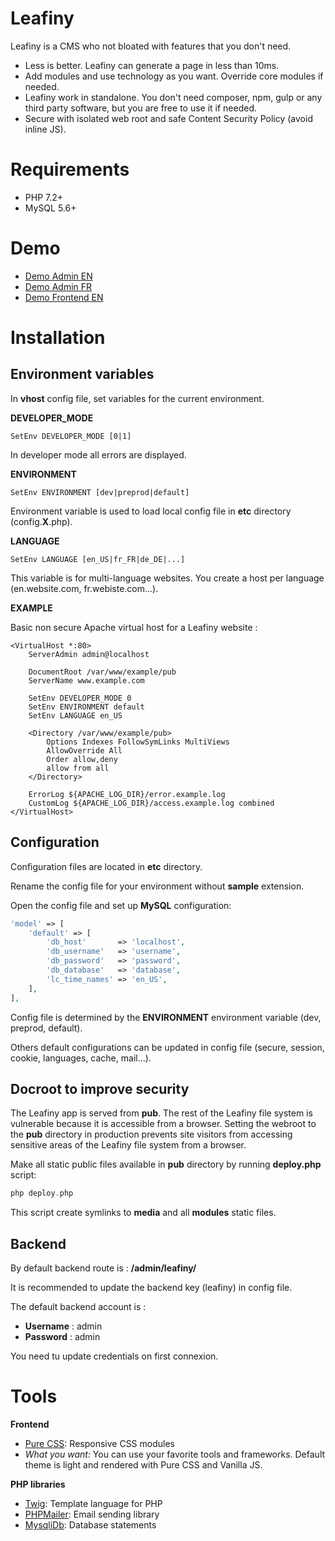 # Leafiny

Leafiny is a CMS who not bloated with features that you don't need.

* Less is better. Leafiny can generate a page in less than 10ms.
* Add modules and use technology as you want. Override core modules if needed.
* Leafiny work in standalone. You don't need composer, npm, gulp or any third party software, but you are free to use it if needed.
* Secure with isolated web root and safe Content Security Policy (avoid inline JS).

# Requirements

* PHP 7.2+
* MySQL 5.6+

# Demo

* [Demo Admin EN](https://demo.en.leafiny.com/admin/leafiny/)
* [Demo Admin FR](https://demo.fr.leafiny.com/admin/leafiny/)
* [Demo Frontend EN](https://demo.en.leafiny.com)

# Installation

## Environment variables

In **vhost** config file, set variables for the current environment.

**DEVELOPER_MODE**

```apacheconf
SetEnv DEVELOPER_MODE [0|1]
```

In developer mode all errors are displayed.

**ENVIRONMENT**

```apacheconf
SetEnv ENVIRONMENT [dev|preprod|default]
```

Environment variable is used to load local config file in **etc** directory (config.**X**.php).

**LANGUAGE**

```apacheconf
SetEnv LANGUAGE [en_US|fr_FR|de_DE|...]
```

This variable is for multi-language websites. You create a host per language (en.website.com, fr.webiste.com...).

**EXAMPLE**

Basic non secure Apache virtual host for a Leafiny website :

```apacheconfig
<VirtualHost *:80>
    ServerAdmin admin@localhost

    DocumentRoot /var/www/example/pub
    ServerName www.example.com

    SetEnv DEVELOPER_MODE 0
    SetEnv ENVIRONMENT default
    SetEnv LANGUAGE en_US

    <Directory /var/www/example/pub>
        Options Indexes FollowSymLinks MultiViews
        AllowOverride All
        Order allow,deny
        allow from all
    </Directory>

    ErrorLog ${APACHE_LOG_DIR}/error.example.log
    CustomLog ${APACHE_LOG_DIR}/access.example.log combined
</VirtualHost>
```

## Configuration

Configuration files are located in **etc** directory.

Rename the config file for your environment without **sample** extension.

Open the config file and set up **MySQL** configuration:

```php
'model' => [
    'default' => [
        'db_host'       => 'localhost',
        'db_username'   => 'username',
        'db_password'   => 'password',
        'db_database'   => 'database',
        'lc_time_names' => 'en_US',
    ],
],
```

Config file is determined by the **ENVIRONMENT** environment variable (dev, preprod, default).

Others default configurations can be updated in config file (secure, session, cookie, languages, cache, mail...).

## Docroot to improve security

The Leafiny app is served from **pub**. The rest of the Leafiny file system is vulnerable because it is accessible from a browser.
Setting the webroot to the **pub** directory in production prevents site visitors from accessing sensitive areas of the Leafiny file system from a browser.

Make all static public files available in **pub** directory by running **deploy.php** script:

```php
php deploy.php
```

This script create symlinks to **media** and all **modules** static files.

## Backend

By default backend route is : **/admin/leafiny/**

It is recommended to update the backend key (leafiny) in config file.

The default backend account is :

* **Username** : admin
* **Password** : admin

You need tu update credentials on first connexion.

# Tools

**Frontend**

* [Pure CSS](https://github.com/pure-css/pure/): Responsive CSS modules
* *What you want:* You can use your favorite tools and frameworks. Default theme is light and rendered with Pure CSS and Vanilla JS.

**PHP libraries**

* [Twig](https://github.com/twigphp/Twig): Template language for PHP
* [PHPMailer](https://github.com/PHPMailer/PHPMailer): Email sending library
* [MysqliDb](https://github.com/ThingEngineer/PHP-MySQLi-Database-Class): Database statements